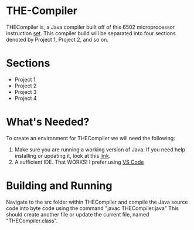 # THE-Compiler

THECompiler is, a Java compiler built off of this 6502 microprocessor instruction [set](https://www.labouseur.com/commondocs/6502alan-instruction-set.pdf). This compiler build will be separated into four sections denoted by Project 1, Project 2, and so on.

# Sections
- Project 1
- Project 2
- Project 3
- Project 4

# What's Needed?
To create an environment for THECompiler we will need the following:

1. Make sure you are running a working version of Java. If you need help installing or updating it, look at this [link](https://www.java.com/en/download/help/download_options.html).
2. A sufficient IDE. That WORKS! I prefer using [VS Code](https://code.visualstudio.com/download)

# Building and Running
  Navigate to the src folder within THECompiler and compile the Java source code into byte code using the command "javac THECompiler.java"
  This should create another file or update the current file, named "THECompiler.class".
